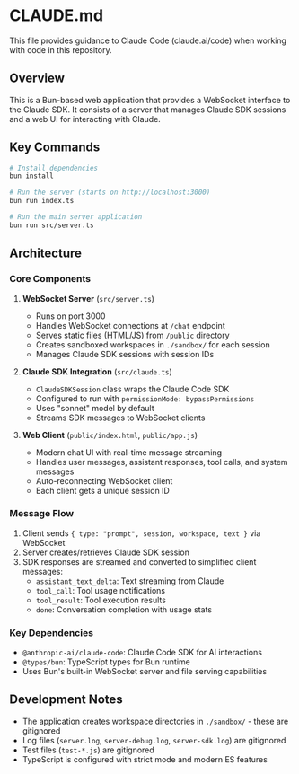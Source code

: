 # CLAUDE.md

This file provides guidance to Claude Code (claude.ai/code) when working with code in this repository.

## Overview

This is a Bun-based web application that provides a WebSocket interface to the Claude SDK. It consists of a server that manages Claude SDK sessions and a web UI for interacting with Claude.

## Key Commands

```bash
# Install dependencies
bun install

# Run the server (starts on http://localhost:3000)
bun run index.ts

# Run the main server application
bun run src/server.ts
```

## Architecture

### Core Components

1. **WebSocket Server** (`src/server.ts`)
   - Runs on port 3000
   - Handles WebSocket connections at `/chat` endpoint
   - Serves static files (HTML/JS) from `/public` directory
   - Creates sandboxed workspaces in `./sandbox/` for each session
   - Manages Claude SDK sessions with session IDs

2. **Claude SDK Integration** (`src/claude.ts`)
   - `ClaudeSDKSession` class wraps the Claude Code SDK
   - Configured to run with `permissionMode: bypassPermissions`
   - Uses "sonnet" model by default
   - Streams SDK messages to WebSocket clients

3. **Web Client** (`public/index.html`, `public/app.js`)
   - Modern chat UI with real-time message streaming
   - Handles user messages, assistant responses, tool calls, and system messages
   - Auto-reconnecting WebSocket client
   - Each client gets a unique session ID

### Message Flow

1. Client sends `{ type: "prompt", session, workspace, text }` via WebSocket
2. Server creates/retrieves Claude SDK session
3. SDK responses are streamed and converted to simplified client messages:
   - `assistant_text_delta`: Text streaming from Claude
   - `tool_call`: Tool usage notifications
   - `tool_result`: Tool execution results
   - `done`: Conversation completion with usage stats

### Key Dependencies

- `@anthropic-ai/claude-code`: Claude Code SDK for AI interactions
- `@types/bun`: TypeScript types for Bun runtime
- Uses Bun's built-in WebSocket server and file serving capabilities

## Development Notes

- The application creates workspace directories in `./sandbox/` - these are gitignored
- Log files (`server.log`, `server-debug.log`, `server-sdk.log`) are gitignored
- Test files (`test-*.js`) are gitignored
- TypeScript is configured with strict mode and modern ES features